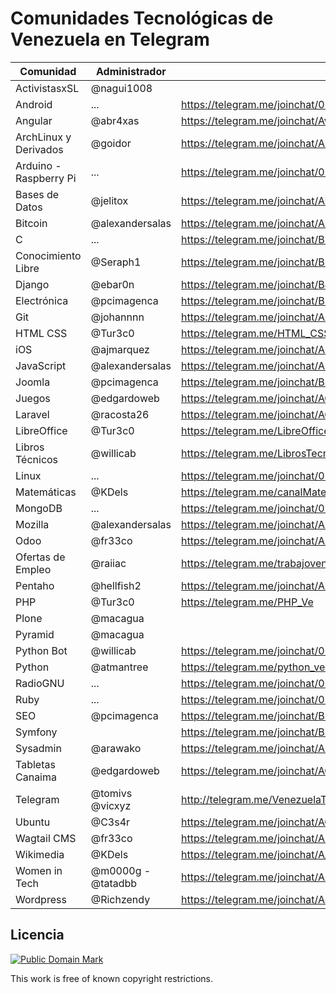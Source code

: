 # Comunidades Tecnológicas de Venezuela en Telegram

| Comunidad              | Administrador      | Link                                                          |
|------------------------|--------------------|---------------------------------------------------------------|
| ActivistasxSL          | @nagui1008         |                                                               |
| Android                | ...                | https://telegram.me/joinchat/02a165bf0194a49955c7307bfbb485fe |
| Angular                | @abr4xas           | https://telegram.me/joinchat/Avf6cQF1RpLcNJ-WGBVibg           |
| ArchLinux y Derivados  | @goidor            | https://telegram.me/joinchat/ARkABQN7Z_kugtZg_rI41g           |
| Arduino - Raspberry Pi | ...                | https://telegram.me/joinchat/05dbbe5f020e87a4af775773f4c50c7d |
| Bases de Datos         | @jelitox           | https://telegram.me/joinchat/AUPtdgBLpGYJOgkZD2r1ZQ           |
| Bitcoin                | @alexandersalas    | https://telegram.me/joinchat/AEmIhgCcYlh23KxkOZC3-w           |
| C                      | ...                | https://telegram.me/joinchat/BlwNNgIMJ1_Hn29Nak-tCg           |
| Conocimiento Libre     | @Seraph1           | https://telegram.me/joinchat/B9JUAATRuqeYAxaGYLq-ng           |
| Django                 | @ebar0n            | https://telegram.me/joinchat/BJxZXQGEslbc0kdty8hRbQ           |
| Electrónica            | @pcimagenca        | https://telegram.me/joinchat/BSBThwFGutF_W1aKazPfhQ           |
| Git                    | @johannnn          | https://telegram.me/joinchat/AbiOpAbSglSfdX59ltMoaA           |
| HTML CSS               | @Tur3c0            | https://telegram.me/HTML_CSS_Ve                               |
| iOS                    | @ajmarquez         | https://telegram.me/joinchat/AH2ZUgIUXVcougUIOTurtg           |
| JavaScript             | @alexandersalas    | https://telegram.me/joinchat/AEmIhgESr_SYDRjZ_FKMdA           |
| Joomla                 | @pcimagenca        | https://telegram.me/joinchat/BSBThwEBgP3723Tmij0lnw           |
| Juegos                 | @edgardoweb        | https://telegram.me/joinchat/AGqisAA-jlmIAAihME16vg           |
| Laravel                | @racosta26         | https://telegram.me/joinchat/AGNQ9wH6mld3_Ut2l2a2SQ           |
| LibreOffice            | @Tur3c0            | https://telegram.me/LibreOfficeVe                             |
| Libros Técnicos        | @willicab          | https://telegram.me/LibrosTecnicos                            |
| Linux                  | ...                | https://telegram.me/joinchat/054da39e01da7a3cc1723d1af5b1512d |
| Matemáticas            | @KDels             | https://telegram.me/canalMatematicas                          |
| MongoDB                | ...                | https://telegram.me/joinchat/02fb5338009af29975c7d694d2aec965 |
| Mozilla                | @alexandersalas    | https://telegram.me/joinchat/AEmIhgDedkCS2qtzWKccfg           |
| Odoo                   | @fr33co            | https://telegram.me/joinchat/AFVMlQOdvSuOxq6UMtX7pw           |
| Ofertas de Empleo      | @raiiac            | https://telegram.me/trabajovenezuela                          |
| Pentaho                | @hellfish2         | https://telegram.me/joinchat/AEwPSwN8d4tJZOj7VYKK6A           |
| PHP                    | @Tur3c0            | https://telegram.me/PHP_Ve                                    |
| Plone                  | @macagua           |                                                               |
| Pyramid                | @macagua           |                                                               |
| Python Bot             | @willicab          | https://telegram.me/joinchat/00ab7c2601b7e76d92a127df3c7848b4 |
| Python                 | @atmantree         | https://telegram.me/python_venezuela                          |
| RadioGNU               | ...                | https://telegram.me/joinchat/000c551d006cb38838b643d7e8229885 |
| Ruby                   | ...                | https://telegram.me/joinchat/054da39e01c4d63327e76bac35bfce64 |
| SEO                    | @pcimagenca        | https://telegram.me/joinchat/BSBThwXSgx0-XiGZL6P6fQ           |
| Symfony                |                    | https://telegram.me/joinchat/BSBThwZJsMqkvtk63D5-hA           |
| Sysadmin               | @arawako           | https://telegram.me/joinchat/AFT7wgHj7P78EbpSjZE2_g           |
| Tabletas Canaima       | @edgardoweb        | https://telegram.me/joinchat/AGqisAI0UHkuBQDbuWm34g           |
| Telegram               | @tomivs @vicxyz    | http://telegram.me/VenezuelaTG                                |
| Ubuntu                 | @C3s4r             | https://telegram.me/joinchat/AGDeAgB4EN5fyzNjpYL8gg           |
| Wagtail CMS            | @fr33co            | https://telegram.me/joinchat/AFVMlQTWq-3CcTsvGDhO-g           |
| Wikimedia              | @KDels             | https://telegram.me/joinchat/A_r8aANpuUZ1QQC8y3FBCA           |
| Women in Tech          | @m0000g - @tatadbb | https://telegram.me/joinchat/AHYIZwXNXZRN2ISdm9bEzQ           |
| Wordpress              | @Richzendy         | https://telegram.me/joinchat/AJklfwGsNaJG9whBmKQbcQ           |

## Licencia

[![Public Domain Mark](http://i.creativecommons.org/p/mark/1.0/88x31.png)](http://creativecommons.org/publicdomain/mark/1.0/)

This work is free of known copyright restrictions.
